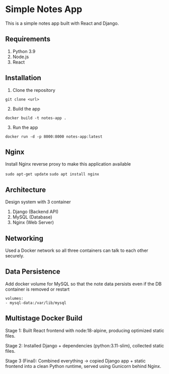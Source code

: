 # Simple Notes App 
This is a simple notes app built with React and Django.

## Requirements
1. Python 3.9
2. Node.js
3. React

## Installation
1. Clone the repository
```
git clone <url>
```

2. Build the app
```
docker build -t notes-app .
```

3. Run the app
```
docker run -d -p 8000:8000 notes-app:latest
```

## Nginx

Install Nginx reverse proxy to make this application available

`sudo apt-get update`
`sudo apt install nginx`


## Architecture 

Design system with 3 container 
  1. Django (Backend API)
  2. MySQL (Database)
  3. Nginx (Web Server)

## Networking 

 Used a Docker network so all three containers can talk to each other securely.

## Data Persistence

   Add docker volume for MySQL so that the note data persists even if the DB container is removed or restart

   ```
volumes:
  - mysql-data:/var/lib/mysql

   ```
## Multistage Docker Build

  Stage 1: Built React frontend with node:18-alpine, producing optimized static files.

  Stage 2: Installed Django + dependencies (python:3.11-slim), collected static files.

  Stage 3 (Final): Combined everything → copied Django app + static frontend into a clean Python runtime, served using Gunicorn behind Nginx.
